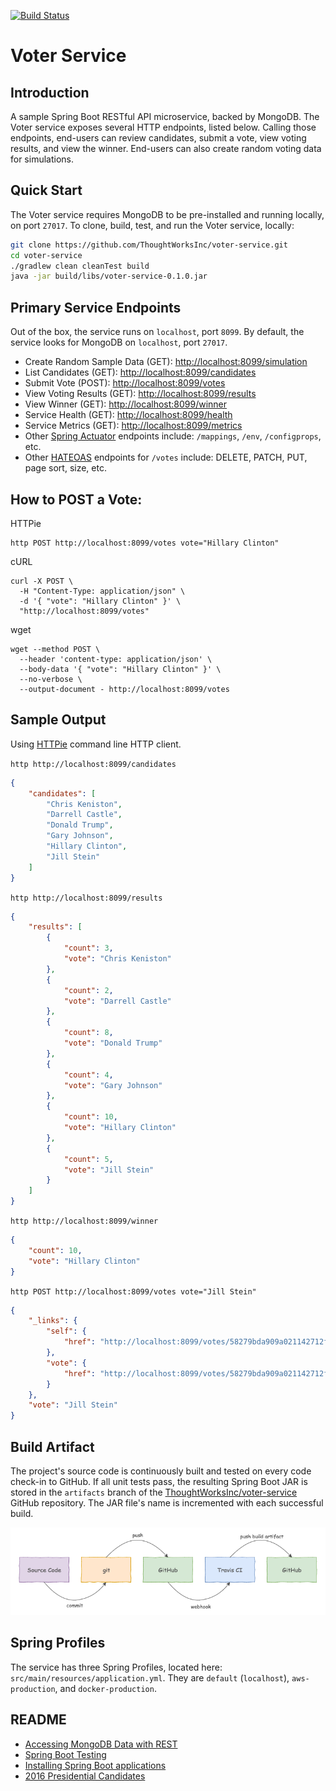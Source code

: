 [![Build Status](https://travis-ci.org/ThoughtWorksInc/voter-service.svg?branch=master)](https://travis-ci.org/ThoughtWorksInc/voter-service)

# Voter Service

## Introduction

A sample Spring Boot RESTful API microservice, backed by MongoDB. The Voter service exposes several HTTP endpoints, listed below. Calling those endpoints, end-users can review candidates, submit a vote, view voting results, and view the winner. End-users can also create random voting data for simulations.

## Quick Start

The Voter service requires MongoDB to be pre-installed and running locally, on port `27017`. To clone, build, test, and run the Voter service, locally:

```bash
git clone https://github.com/ThoughtWorksInc/voter-service.git
cd voter-service
./gradlew clean cleanTest build
java -jar build/libs/voter-service-0.1.0.jar
```

## Primary Service Endpoints

Out of the box, the service runs on `localhost`, port `8099`. By default, the service looks for MongoDB on `localhost`, port `27017`.

- Create Random Sample Data (GET): <http://localhost:8099/simulation>
- List Candidates (GET): <http://localhost:8099/candidates>
- Submit Vote (POST): <http://localhost:8099/votes>
- View Voting Results (GET): <http://localhost:8099/results>
- View Winner (GET): <http://localhost:8099/winner>
- Service Health (GET): <http://localhost:8099/health>
- Service Metrics (GET): <http://localhost:8099/metrics>
- Other [Spring Actuator](http://docs.spring.io/spring-boot/docs/current/reference/htmlsingle/#production-ready) endpoints include: `/mappings`, `/env`, `/configprops`, etc.
- Other [HATEOAS](https://spring.io/guides/gs/rest-hateoas) endpoints for `/votes` include: DELETE, PATCH, PUT, page sort, size, etc.

## How to POST a Vote:

HTTPie

```text
http POST http://localhost:8099/votes vote="Hillary Clinton"
```

cURL

```text
curl -X POST \
  -H "Content-Type: application/json" \
  -d '{ "vote": "Hillary Clinton" }' \
  "http://localhost:8099/votes"
```

wget

```text
wget --method POST \
  --header 'content-type: application/json' \
  --body-data '{ "vote": "Hillary Clinton" }' \
  --no-verbose \
  --output-document - http://localhost:8099/votes
```

## Sample Output

Using [HTTPie](https://httpie.org/) command line HTTP client.

`http http://localhost:8099/candidates`

```json
{
    "candidates": [
        "Chris Keniston",
        "Darrell Castle",
        "Donald Trump",
        "Gary Johnson",
        "Hillary Clinton",
        "Jill Stein"
    ]
}
```

`http http://localhost:8099/results`

```json
{
    "results": [
        {
            "count": 3,
            "vote": "Chris Keniston"
        },
        {
            "count": 2,
            "vote": "Darrell Castle"
        },
        {
            "count": 8,
            "vote": "Donald Trump"
        },
        {
            "count": 4,
            "vote": "Gary Johnson"
        },
        {
            "count": 10,
            "vote": "Hillary Clinton"
        },
        {
            "count": 5,
            "vote": "Jill Stein"
        }
    ]
}
```

`http http://localhost:8099/winner`

```json
{
    "count": 10,
    "vote": "Hillary Clinton"
}
```

`http POST http://localhost:8099/votes vote="Jill Stein"`

```json
{
    "_links": {
        "self": {
            "href": "http://localhost:8099/votes/58279bda909a021142712fe7"
        },
        "vote": {
            "href": "http://localhost:8099/votes/58279bda909a021142712fe7"
        }
    },
    "vote": "Jill Stein"
}
```

## Build Artifact

The project's source code is continuously built and tested on every code check-in to GitHub. If all unit tests pass, the resulting Spring Boot JAR is stored in the `artifacts` branch of the  [ThoughtWorksInc/voter-service](https://github.com/ThoughtWorksInc/voter-service/tree/artifacts) GitHub repository. The JAR file's name is incremented with each successful build.

![Vote Continuous Integration Pipeline](Voter-CI.png)

## Spring Profiles

The service has three Spring Profiles, located here: `src/main/resources/application.yml`. They are `default` (`localhost`), `aws-production`, and `docker-production`.

## README

- [Accessing MongoDB Data with REST](https://spring.io/guides/gs/accessing-mongodb-data-rest/)
- [Spring Boot Testing](http://docs.spring.io/spring-boot/docs/current/reference/htmlsingle/#boot-features-testing)
- [Installing Spring Boot applications](https://docs.spring.io/spring-boot/docs/current/reference/html/deployment-install.html#deployment-install)
- [2016 Presidential Candidates](http://www.politics1.com/p2016.htm)